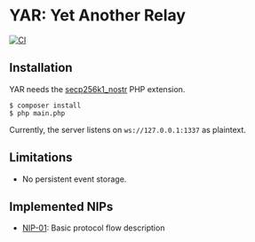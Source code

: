 # YAR: Yet Another Relay

[![CI](https://github.com/1ma/yar/actions/workflows/ci.yml/badge.svg)](https://github.com/1ma/yar/actions/workflows/ci.yml)

## Installation

YAR needs the [secp256k1_nostr](https://github.com/1ma/secp256k1-nostr-php) PHP extension.

```shell
$ composer install
$ php main.php
```

Currently, the server listens on `ws://127.0.0.1:1337` as plaintext.

## Limitations

* No persistent event storage.

## Implemented NIPs

- [NIP-01]: Basic protocol flow description


[NIP-01]: https://github.com/nostr-protocol/nips/blob/master/01.md


